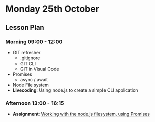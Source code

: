 # Monday 25th October

## Lesson Plan

### Morning 09:00 - 12:00

+ GIT refresher
  + .gitignore
  + GIT CLI
  + GIT in Visual Code
+ Promises
  + async / await
+ Node File system
+ **Livecoding**: Using node.js to create a simple CLI application

### Afternoon 13:00 - 16:15

+ **Assignment**: [Working with the node.js filesystem, using Promises](https://github.com/FrancoSpeziali/node+file+system+promises)
